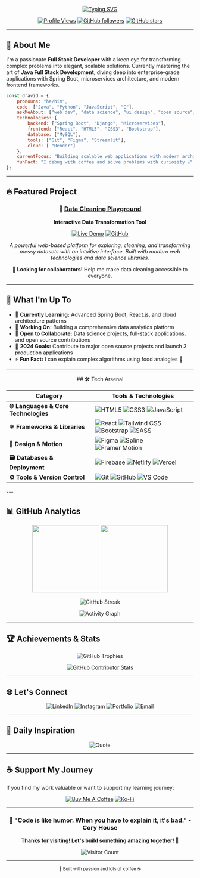 <div align="center">
  
[![Typing SVG](https://readme-typing-svg.herokuapp.com?font=Fira+Code&duration=4000&pause=1000&color=F7F7F7&background=000000&center=true&width=435&lines=Hi+I'm+Dravid;I+am+a+Frontend+Developer;I+Love+Learning+New+Tech)](https://git.io/typing-svg)

[![Profile Views](https://komarev.com/ghpvc/?username=dravidpa7&label=Profile%20views&color=0e75b6&style=flat-square)](https://github.com/dravidpa7)
[![GitHub followers](https://img.shields.io/github/followers/dravidpa7?style=flat-square&color=blue)](https://github.com/dravidpa7)
[![GitHub stars](https://img.shields.io/github/stars/dravidpa7?style=flat-square&color=yellow)](https://github.com/dravidpa7)

</div>

---

## 🎯 About Me

I'm a passionate **Full Stack Developer** with a keen eye for transforming complex problems into elegant, scalable solutions. Currently mastering the art of **Java Full Stack Development**, diving deep into enterprise-grade applications with Spring Boot, microservices architecture, and modern frontend frameworks.

```javascript
const dravid = {
    pronouns: "he/him",
    code: ["Java", "Python", "JavaScript", "C"],
    askMeAbout: ["web dev", "data science", "ui design", "open source"],
    technologies: {
        backend: ["Spring Boot", "Django", "Microservices"],
        frontend: ["React", "HTML5", "CSS3", "Bootstrap"],
        database: ["MySQL"],
        tools: ["Git", "Figma", "Streamlit"],
        cloud: [ "Render"]
    },
    currentFocus: "Building scalable web applications with modern architecture",
    funFact: "I debug with coffee and solve problems with curiosity ☕"
};
```

---

## 🔥 Featured Project

<div align="center">
  
### 🧹 [Data Cleaning Playground](https://datacleaning-playground.onrender.com/)
**Interactive Data Transformation Tool**

[![Live Demo](https://img.shields.io/badge/🌐_Live_Demo-37a779?style=for-the-badge)](https://datacleaning-playground.onrender.com/)
[![GitHub](https://img.shields.io/badge/📂_Source_Code-black?style=for-the-badge&logo=github)](https://github.com/dravidpa7/data-cleaning-playground)

*A powerful web-based platform for exploring, cleaning, and transforming messy datasets with an intuitive interface. Built with modern web technologies and data science libraries.*

**🎯 Looking for collaborators!** Help me make data cleaning accessible to everyone.

</div>

---

## 💫 What I'm Up To

- 🌱 **Currently Learning:** Advanced Spring Boot, React.js, and cloud architecture patterns
- 🔭 **Working On:** Building a comprehensive data analytics platform
- 🤝 **Open to Collaborate:** Data science projects, full-stack applications, and open source contributions
- 🎯 **2024 Goals:** Contribute to major open source projects and launch 3 production applications
- ⚡ **Fun Fact:** I can explain complex algorithms using food analogies 🍕

---


<div  align="center">
## 🛠️ Tech Arsenal

| Category | Tools & Technologies |
|---|---|
| **🌐 Languages & Core Technologies** | ![HTML5](https://img.shields.io/badge/HTML5-E34F26?style=for-the-badge&logo=html5&logoColor=white) ![CSS3](https://img.shields.io/badge/CSS3-1572B6?style=for-the-badge&logo=css3&logoColor=white) ![JavaScript](https://img.shields.io/badge/JavaScript-F7DF1E?style=for-the-badge&logo=javascript&logoColor=black) |
| **⚛️ Frameworks & Libraries** | ![React](https://img.shields.io/badge/React-20232A?style=for-the-badge&logo=react&logoColor=61DAFB) ![Tailwind CSS](https://img.shields.io/badge/Tailwind_CSS-38B2AC?style=for-the-badge&logo=tailwind-css&logoColor=white) ![Bootstrap](https://img.shields.io/badge/Bootstrap-563D7C?style=for-the-badge&logo=bootstrap&logoColor=white) ![SASS](https://img.shields.io/badge/Sass-CC6699?style=for-the-badge&logo=sass&logoColor=white) |
| **🎨 Design & Motion** | ![Figma](https://img.shields.io/badge/Figma-F24E1E?style=for-the-badge&logo=figma&logoColor=white) ![Spline](https://img.shields.io/badge/Spline-0A0A0A?style=for-the-badge&logo=spline&logoColor=white) ![Framer Motion](https://img.shields.io/badge/Framer_Motion-EFF0F1?style=for-the-badge&logo=framer&logoColor=black) |
| **🗃️ Databases & Deployment** | ![Firebase](https://img.shields.io/badge/Firebase-FFCA28?style=for-the-badge&logo=firebase&logoColor=black) ![Netlify](https://img.shields.io/badge/Netlify-00C7B7?style=for-the-badge&logo=netlify&logoColor=white) ![Vercel](https://img.shields.io/badge/Vercel-000000?style=for-the-badge&logo=vercel&logoColor=white) |
| **⚙️ Tools & Version Control** | ![Git](https://img.shields.io/badge/Git-F05032?style=for-the-badge&logo=git&logoColor=white) ![GitHub](https://img.shields.io/badge/GitHub-181717?style=for-the-badge&logo=github&logoColor=white) ![VS Code](https://img.shields.io/badge/VS_Code-007ACC?style=for-the-badge&logo=visual-studio-code&logoColor=white) |

</div>
---

## 📊 GitHub Analytics

<div align="center">
  
<img height="180em" src="https://github-readme-stats.vercel.app/api?username=dravidpa7&show_icons=true&theme=tokyonight&include_all_commits=true&count_private=true"/>
<img height="180em" src="https://github-readme-stats.vercel.app/api/top-langs/?username=dravidpa7&layout=compact&langs_count=8&theme=tokyonight"/>

</div>

<div align="center">
  
![GitHub Streak](https://github-readme-streak-stats.herokuapp.com/?user=dravidpa7&theme=tokyonight)

</div>

<div align="center">
  
![Activity Graph](https://github-readme-activity-graph.vercel.app/graph?username=dravidpa7&theme=tokyo-night)

</div>

---

## 🏆 Achievements & Stats

<div align="center">

![GitHub Trophies](https://github-profile-trophy.vercel.app/?username=dravidpa7&theme=tokyonight&no-frame=true&no-bg=false&margin-w=4)

</div>

<div align="center">
  
[![GitHub Contributor Stats](https://github-contributor-stats.vercel.app/api?username=dravidpa7&limit=5&theme=tokyonight&combine_all_yearly_contributions=true)](https://github.com/dravidpa7)

</div>

---

## 🌐 Let's Connect

<div align="center">

[![LinkedIn](https://img.shields.io/badge/LinkedIn-0077B5?style=for-the-badge&logo=linkedin&logoColor=white)](https://linkedin.com/in/dravid-p-a-)
[![Instagram](https://img.shields.io/badge/Instagram-E4405F?style=for-the-badge&logo=instagram&logoColor=white)](https://instagram.com/dravid.p.a_)
[![Portfolio](https://img.shields.io/badge/Portfolio-FF5722?style=for-the-badge&logo=google-chrome&logoColor=white)](https://your-portfolio-url.com)
[![Email](https://img.shields.io/badge/Email-D14836?style=for-the-badge&logo=gmail&logoColor=white)](mailto:your.email@example.com)

</div>

---

## 💭 Daily Inspiration

<div align="center">
  
![Quote](https://quotes-github-readme.vercel.app/api?type=horizontal&theme=tokyonight)

</div>

---

## ☕ Support My Journey

If you find my work valuable or want to support my learning journey:

<div align="center">

[![Buy Me A Coffee](https://img.shields.io/badge/Buy%20Me%20A%20Coffee-FFDD00?style=for-the-badge&logo=buy-me-a-coffee&logoColor=black)](https://buymeacoffee.com/dravidpa)
[![Ko-Fi](https://img.shields.io/badge/Ko--fi-FF5E5B?style=for-the-badge&logo=ko-fi&logoColor=white)](https://ko-fi.com/dravidpa)

</div>

---

<div align="center">
  
### 🚀 "Code is like humor. When you have to explain it, it's bad." - Cory House



**Thanks for visiting! Let's build something amazing together! 🚀**

![Visitor Count](https://profile-counter.glitch.me/dravidpa7/count.svg)

</div>

---

<div align="center">
  <sub>💖 Built with passion and lots of coffee ☕</sub>
</div>
